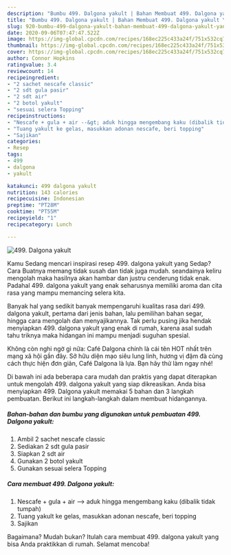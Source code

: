 ```yaml
---
description: "Bumbu 499. Dalgona yakult | Bahan Membuat 499. Dalgona yakult Yang Bikin Ngiler"
title: "Bumbu 499. Dalgona yakult | Bahan Membuat 499. Dalgona yakult Yang Bikin Ngiler"
slug: 920-bumbu-499-dalgona-yakult-bahan-membuat-499-dalgona-yakult-yang-bikin-ngiler
date: 2020-09-06T07:47:47.522Z
image: https://img-global.cpcdn.com/recipes/168ec225c433a24f/751x532cq70/499-dalgona-yakult-foto-resep-utama.jpg
thumbnail: https://img-global.cpcdn.com/recipes/168ec225c433a24f/751x532cq70/499-dalgona-yakult-foto-resep-utama.jpg
cover: https://img-global.cpcdn.com/recipes/168ec225c433a24f/751x532cq70/499-dalgona-yakult-foto-resep-utama.jpg
author: Connor Hopkins
ratingvalue: 3.4
reviewcount: 14
recipeingredient:
- "2 sachet nescafe classic"
- "2 sdt gula pasir"
- "2 sdt air"
- "2 botol yakult"
- "sesuai selera Topping"
recipeinstructions:
- "Nescafe + gula + air --&gt; aduk hingga mengembang kaku (dibalik tidak tumpah)"
- "Tuang yakult ke gelas, masukkan adonan nescafe, beri topping"
- "Sajikan"
categories:
- Resep
tags:
- 499
- dalgona
- yakult

katakunci: 499 dalgona yakult 
nutrition: 143 calories
recipecuisine: Indonesian
preptime: "PT28M"
cooktime: "PT55M"
recipeyield: "1"
recipecategory: Lunch

---
```



![499. Dalgona yakult](https://img-global.cpcdn.com/recipes/168ec225c433a24f/751x532cq70/499-dalgona-yakult-foto-resep-utama.jpg)

Kamu Sedang mencari inspirasi resep 499. dalgona yakult yang Sedap? Cara Buatnya memang tidak susah dan tidak juga mudah. seandainya keliru mengolah maka hasilnya akan hambar dan justru cenderung tidak enak. Padahal 499. dalgona yakult yang enak seharusnya memiliki aroma dan cita rasa yang mampu memancing selera kita.

Banyak hal yang sedikit banyak mempengaruhi kualitas rasa dari 499. dalgona yakult, pertama dari jenis bahan, lalu pemilihan bahan segar, hingga cara mengolah dan menyajikannya. Tak perlu pusing jika hendak menyiapkan 499. dalgona yakult yang enak di rumah, karena asal sudah tahu triknya maka hidangan ini mampu menjadi suguhan spesial.

Không còn nghi ngờ gì nữa: Café Dalgona chính là cái tên HOT nhất trên mạng xã hội gần đây. Sở hữu diện mạo siêu lung linh, hương vị đậm đà cùng cách thực hiện đơn giản, Café Dalgona là lựa. Bạn hãy thử làm ngay nhé!


Di bawah ini ada beberapa cara mudah dan praktis yang dapat diterapkan untuk mengolah 499. dalgona yakult yang siap dikreasikan. Anda bisa menyiapkan 499. Dalgona yakult memakai 5 bahan dan 3 langkah pembuatan. Berikut ini langkah-langkah dalam membuat hidangannya.

<!--inarticleads1-->

##### Bahan-bahan dan bumbu yang digunakan untuk pembuatan 499. Dalgona yakult:

1. Ambil 2 sachet nescafe classic
1. Sediakan 2 sdt gula pasir
1. Siapkan 2 sdt air
1. Gunakan 2 botol yakult
1. Gunakan sesuai selera Topping




<!--inarticleads2-->

##### Cara membuat 499. Dalgona yakult:

1. Nescafe + gula + air --&gt; aduk hingga mengembang kaku (dibalik tidak tumpah)
1. Tuang yakult ke gelas, masukkan adonan nescafe, beri topping
1. Sajikan




Bagaimana? Mudah bukan? Itulah cara membuat 499. dalgona yakult yang bisa Anda praktikkan di rumah. Selamat mencoba!
